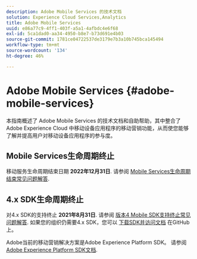 ```yaml
---
description: Adobe Mobile Services 的技术文档
solution: Experience Cloud Services,Analytics
title: Adobe Mobile Services
uuid: e86a77c9-4ff1-403f-a5a1-4afbdc4e6f68
exl-id: 5ca1dad0-aa34-4950-b8e7-b73d691e4b03
source-git-commit: 1781ce04722537de3179e7b3a10b745bca145494
workflow-type: tm+mt
source-wordcount: '134'
ht-degree: 46%

---
```


# Adobe Mobile Services {#adobe-mobile-services}

本指南概述了 Adobe Mobile Services 的技术文档和自助帮助，其中整合了 Adobe Experience Cloud 中移动设备应用程序的移动营销功能，从而使您能够了解并提高用户对移动设备应用程序的参与度。

## Mobile Services生命周期终止

移动服务生命周期结束日期 **2022年12月31日**. 请参阅 [Mobile Services生命周期结束常见问题解答](eol.md).

## 4.x SDK生命周期终止

对4.x SDK的支持终止 **2021年8月31日**. 请参阅 [版本4 Mobile SDK支持终止常见问题解答](https://aep-sdks.gitbook.io/docs/version-4-sdk-end-of-support-faq). 如果您的组织仍需要4.x SDK，您可以 [下载SDK并访问文档](https://github.com/Adobe-Marketing-Cloud/mobile-services) 在GitHub上。

Adobe当前的移动营销解决方案是Adobe Experience Platform SDK。 请参阅 [Adobe Experience Platform SDK文档](https://aep-sdks.gitbook.io/docs/).
